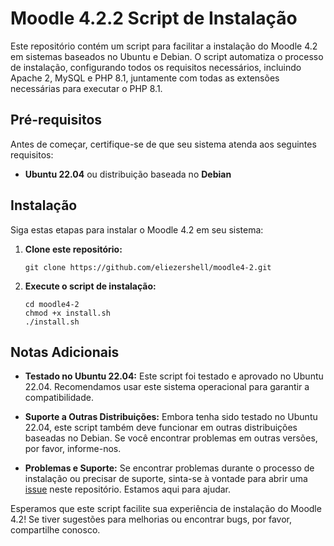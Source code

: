 # Moodle 4.2.2 Script de Instalação

Este repositório contém um script para facilitar a instalação do Moodle 4.2 em sistemas baseados no Ubuntu e Debian. O script automatiza o processo de instalação, configurando todos os requisitos necessários, incluindo Apache 2, MySQL e PHP 8.1, juntamente com todas as extensões necessárias para executar o PHP 8.1.

## Pré-requisitos

Antes de começar, certifique-se de que seu sistema atenda aos seguintes requisitos:

- **Ubuntu 22.04** ou distribuição baseada no **Debian**

## Instalação

Siga estas etapas para instalar o Moodle 4.2 em seu sistema:

1. **Clone este repositório:**
   ```
   git clone https://github.com/eliezershell/moodle4-2.git
   ```

2. **Execute o script de instalação:**
   ```
   cd moodle4-2
   chmod +x install.sh
   ./install.sh
   ```
   
## Notas Adicionais

- **Testado no Ubuntu 22.04:** Este script foi testado e aprovado no Ubuntu 22.04. Recomendamos usar este sistema operacional para garantir a compatibilidade.
  
- **Suporte a Outras Distribuições:** Embora tenha sido testado no Ubuntu 22.04, este script também deve funcionar em outras distribuições baseadas no Debian. Se você encontrar problemas em outras versões, por favor, informe-nos.

- **Problemas e Suporte:** Se encontrar problemas durante o processo de instalação ou precisar de suporte, sinta-se à vontade para abrir uma [issue](https://github.com/eliezershell/moodle4-2/issues) neste repositório. Estamos aqui para ajudar.

Esperamos que este script facilite sua experiência de instalação do Moodle 4.2! Se tiver sugestões para melhorias ou encontrar bugs, por favor, compartilhe conosco.
